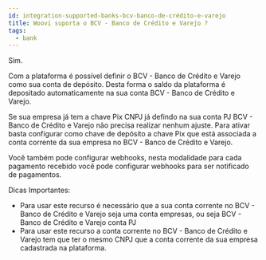 ```yaml
---
id: integration-supported-banks-bcv-banco-de-crédito-e-varejo
title: Woovi suporta o BCV - Banco de Crédito e Varejo ?
tags:
  - bank
---
```


Sim.

Com a plataforma é possível definir o BCV - Banco de Crédito e Varejo como sua conta de depósito. Desta forma o saldo da plataforma é depositado automaticamente na sua conta BCV - Banco de Crédito e Varejo.

Se sua empresa já tem a chave Pix CNPJ já defindo na sua conta PJ BCV - Banco de Crédito e Varejo não precisa realizar nenhum ajuste. Para ativar basta configurar como chave de depósito a chave Pix que está associada a conta corrente da sua empresa no BCV - Banco de Crédito e Varejo.

Você também pode configurar webhooks, nesta modalidade para cada pagamento recebido você pode configurar webhooks para ser notificado de pagamentos.

Dicas Importantes:

- Para usar este recurso é necessário que a sua conta corrente no BCV - Banco de Crédito e Varejo seja uma conta empresas, ou seja BCV - Banco de Crédito e Varejo conta PJ
- Para usar este recurso a conta corrente no BCV - Banco de Crédito e Varejo tem que ter o mesmo CNPJ que a conta corrente da sua empresa cadastrada na plataforma.
